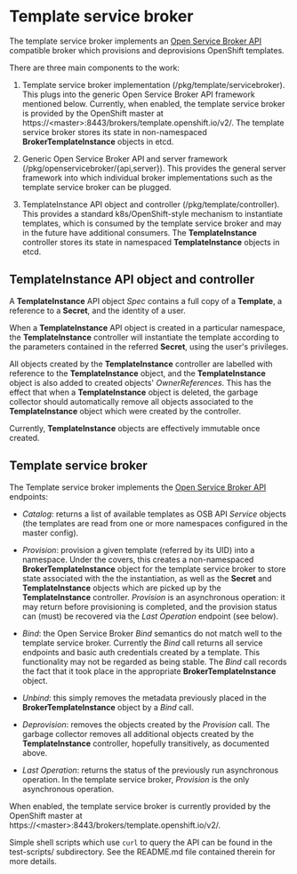 Template service broker
=======================

The template service broker implements an [Open Service Broker
API](https://github.com/openservicebrokerapi/servicebroker/blob/master/spec.md)
compatible broker which provisions and deprovisions OpenShift
templates.

There are three main components to the work:

1. Template service broker implementation
(/pkg/template/servicebroker).  This plugs into the generic Open
Service Broker API framework mentioned below.  Currently, when
enabled, the template service broker is provided by the OpenShift
master at https://\<master\>:8443/brokers/template.openshift.io/v2/.
The template service broker stores its state in non-namespaced
**BrokerTemplateInstance** objects in etcd.

2. Generic Open Service Broker API and server framework
(/pkg/openservicebroker/{api,server}).  This provides the general
server framework into which individual broker implementations such as
the template service broker can be plugged.

3. TemplateInstance API object and controller
(/pkg/template/controller).  This provides a standard
k8s/OpenShift-style mechanism to instantiate templates, which is
consumed by the template service broker and may in the future have
additional consumers.  The **TemplateInstance** controller stores its
state in namespaced **TemplateInstance** objects in etcd.

TemplateInstance API object and controller
------------------------------------------

A **TemplateInstance** API object *Spec* contains a full copy of a
**Template**, a reference to a **Secret**, and the identity of a user.

When a **TemplateInstance** API object is created in a particular
namespace, the **TemplateInstance** controller will instantiate the
template according to the parameters contained in the referred
**Secret**, using the user's privileges.

All objects created by the **TemplateInstance** controller are
labelled with reference to the **TemplateInstance** object, and the
**TemplateInstance** object is also added to created objects'
*OwnerReferences*.  This has the effect that when a
**TemplateInstance** object is deleted, the garbage collector should
automatically remove all objects associated to the
**TemplateInstance** object which were created by the controller.

Currently, **TemplateInstance** objects are effectively immutable once
created.

Template service broker
-----------------------

The Template service broker implements the [Open Service Broker
API](https://github.com/openservicebrokerapi/servicebroker/blob/master/spec.md)
endpoints:

- *Catalog*: returns a list of available templates as OSB API
  *Service* objects (the templates are read from one or more
  namespaces configured in the master config).

- *Provision*: provision a given template (referred by its UID) into a
  namespace.  Under the covers, this creates a non-namespaced
  **BrokerTemplateInstance** object for the template service broker to
  store state associated with the the instantiation, as well as the
  **Secret** and **TemplateInstance** objects which are picked up by
  the **TemplateInstance** controller.  *Provision* is an asynchronous
  operation: it may return before provisioning is completed, and the
  provision status can (must) be recovered via the *Last Operation*
  endpoint (see below).

- *Bind*: the Open Service Broker *Bind* semantics do not match well
  to the template service broker.  Currently the *Bind* call returns
  all service endpoints and basic auth credentials created by a
  template.  This functionality may not be regarded as being stable.
  The *Bind* call records the fact that it took place in the
  appropriate **BrokerTemplateInstance** object.

- *Unbind*: this simply removes the metadata previously placed in the
  **BrokerTemplateInstance** object by a *Bind* call.

- *Deprovision*: removes the objects created by the *Provision* call.
  The garbage collector removes all additional objects created by the
  **TemplateInstance** controller, hopefully transitively, as
  documented above.

- *Last Operation*: returns the status of the previously run
  asynchronous operation.  In the template service broker, *Provision*
  is the only asynchronous operation.

When enabled, the template service broker is currently provided by the
OpenShift master at
https://\<master\>:8443/brokers/template.openshift.io/v2/.

Simple shell scripts which use `curl` to query the API can be found in
the test-scripts/ subdirectory.  See the README.md file contained
therein for more details.
